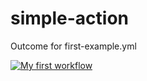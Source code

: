# simple-action

Outcome for first-example.yml

[![My first workflow](https://github.com/wgo-playground/simple-action/actions/workflows/first-example.yml/badge.svg)](https://github.com/wgo-playground/simple-action/actions/workflows/first-example.yml)

 